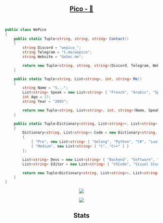 <h2 align="center"><a href="https://t.me/wepico">Pico - 🐧</a></h2>
</br>


```cs
public class WePico
{
    public static Tuple<string, string, string> Contact()
    {
        string Discord = "wepico_";
        string Telegram = "t.me/wepico";
        string Website = "GoSec.me";

        return new Tuple<string, string, string>(Discord, Telegram, Website);
    }

    public static Tuple<string, List<string>, int, string> Me()
    {
        string Name = "S...";
        List<string> Speak = new List<string> { "French", "Arabic", "Spanish", "English" };
        int Age = 17;
        string Year = "2005";

        return new Tuple<string, List<string>, int, string>(Name, Speak, Age, Year);
    }

    public static Tuple<Dictionary<string, List<string>>, List<string>, List<string>> Dev()
    {
        Dictionary<string, List<string>> Code = new Dictionary<string, List<string>>
        {
            { "Pro", new List<string> { "Golang", "Python", "C#", "Lua", "JavaScript" } },
            { "Medium", new List<string> { "C", "C++" } }
        };

        List<string> Devs = new List<string> { "Backend", "Software", "Frontend (BAD)" };
        List<string> Editor = new List<string> { "VSCode", "Visual Studio", "CLion", "PyCharm", "IntelliJ Idea" };

        return new Tuple<Dictionary<string, List<string>>, List<string>, List<string>>(Code, Devs, Editor);
    }
}
```


<p align="center">
  <a href="https://skillicons.dev">
    <img src="https://skillicons.dev/icons?i=golang,python,cs,lua,js" />
  </a>
</p>

<p align="center">
  <a href="https://skillicons.dev">
    <img src="https://skillicons.dev/icons?i=c,cpp" />
  </a>
</p>

<h2 align="center">Stats </h2>

<p href="https://t.me/wepico" align="center">
    <img alt="" src="https://github-readme-stats.vercel.app/api?username=WePico&theme=tokyonight&show_icons=true">
</p>
